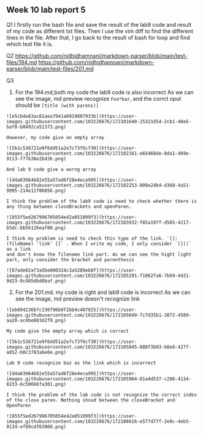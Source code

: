 ## Week 10 lab report 5
Q1
I firstly  run the bash file and save the result of the lab9 code and result of my code as different txt files. 
Then I use the vim diff to find the different lines in the file. 
After that, I go back to the result of bash for loop and find which test file it is.
 
Q2
https://github.com/nidhidhamnani/markdown-parser/blob/main/test-files/194.md
https://github.com/nidhidhamnani/markdown-parser/blob/main/test-files/201.md
 
Q3
  1. For the 194.md,both my code the lab9 code is also incorrect
    As we can see the image, md preview recognize `Foo*bar`, and the corrct oput should be `[title (with parens)]`
     
    ![e5cb4e83ac61aea7941a6919887933b](https://user-images.githubusercontent.com/103226676/172101640-25321d54-2cb1-40a5-baf0-b8492ca51373.png)
     
    However, my code give an empty array
     
    ![5b1c536721e9f6dd51a2e7c73f6cf30](https://user-images.githubusercontent.com/103226676/172102161-e65468de-8da1-469e-9113-f77638e2bd3b.png)
     
    And lab 9 code give a worng array
     
    ![d4a03964682e55a57ad6f28e4eca995](https://user-images.githubusercontent.com/103226676/172102253-809e24b4-d368-4a51-9995-214e12f06856.png)
    
    I think the problem of the lab9 code is need to check whether there is any thing between closeBrackets and openParen. 
     
    ![855f5ed267996705054e42a051099f3](https://user-images.githubusercontent.com/103226676/172103932-f85a197f-d505-4217-b5dc-bb56126eaf00.png)
    
    I think my problem is need to check this type of the link. `[]:(fileName) 'link' []` . When I write my code, I only consider `[]()` as a link
    and don't know the filename link part. As we can see the hight light part, only consider the bracket and parenthesis
     
    ![87ade02af3a5be000324c3a5289eb8f](https://user-images.githubusercontent.com/103226676/172105291-71862fa6-7b69-4431-9d23-0c485dbd8baf.png)

  2. For the 201.md. my code is right and lab9 code is incorrect
    As we can see the image, md preview doesn't recognize link
     
    ![eb894236b7c336f96b0f2bb4c407825](https://user-images.githubusercontent.com/103226676/172105649-7c7d35b1-3872-4589-aa20-ac4be883d2f9.png)
     
    My code give the empty array which is correct
     
    ![5b1c536721e9f6dd51a2e7c73f6cf30](https://user-images.githubusercontent.com/103226676/172105845-888f3b03-b8e8-427f-a052-b0c3783abe0e.png)
     
    Lab 9 code recognize baz as the link which is incorrect
     
    ![d4a03964682e55a57ad6f28e4eca995](https://user-images.githubusercontent.com/103226676/172105964-01a4d537-c286-4134-8233-6c59666fa301.png)
    
    I think the problem of the lab code is not recognize the correct index of the close paren. Nothing shoud between the closeBracket and OpenParen
     
    ![855f5ed267996705054e42a051099f3](https://user-images.githubusercontent.com/103226676/172106616-e577d77f-2e8c-4eb5-913d-ef89cdf63060.png)



    
    
